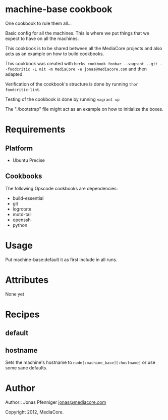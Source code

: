 # machine-base cookbook

One cookbook to rule them all...

Basic config for all the machines. This is where we put things that
we expect to have on all the machines.

This cookbook is to be shared between all the MediaCore projects and
also acts as an example on how to build cookbooks.

This cookbook was created with `berks cookbook foobar --vagrant --git
--foodcritic -L mit -m MediaCore -e jonas@mediacore.com` and then
adapted.

Verification of the cookbook's structure is done by running
`thor foodcritic:lint`.

Testing of the cookbook is done by running `vagrant up`

The "./bootstrap" file might act as an example on how to initialize the
boxes.

# Requirements

Platform
--------

* Ubuntu Precise

Cookbooks
---------

The following Opscode cookbooks are dependencies:

* build-essential
* git
* logrotate
* motd-tail
* openssh
* python

# Usage

Put machine-base:default it as first include in all runs.

# Attributes

None yet

# Recipes

default
-------

hostname
--------

Sets the machine's hostname to `node[:machine_base][:hostname]` or use
some sane defaults.

# Author

Author:: Jonas Pfenniger <jonas@mediacore.com>

Copyright 2012, MediaCore.
